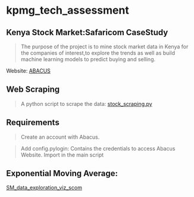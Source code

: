 # kpmg_tech_assessment
## Kenya Stock Market:Safaricom CaseStudy
> The purpose of the project is to mine stock market data in Kenya for the companies of interest,to explore the trends as well as build machine learning models to predict buying and selling.

Website: [ABACUS](https://abacus.co.ke/)

## Web Scraping
> A python script to scrape the data: [stock_scraping.py](https://github.com/wambuimungai/kpmg_tech_assessment/blob/master/stock_scraping.py)

## Requirements
 >Create an account with Abacus. 
 
 >Add config.pylogin: Contains the credentials to access Abacus Website. Import in the main script
   

## Exponential Moving Average:
[SM_data_exploration_viz_scom](https://github.com/wambuimungai/kpmg_tech_assessment/blob/master/SM_data_exploration_viz_scom.ipynb)


